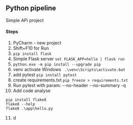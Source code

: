 ## Python pipeline

Simple APi project

#### Steps
1. PyCharm - new project
2. Shift+F10 for Run
3. ```pip install flask```
4. Simple Flask server
``` set FLASK_APP=hello | flask run ```
5. ```python.exe -m pip install --upgrade pip```
6. venv activate Windows
``` .\venv\Scripts\activate.bat```
7. add pytest
```pip install pytest```
8. create requirements.txt
```pip freeze > requirements.txt```
9. Run pytest with param: --no-header --no-summary -q
10. Add code analyse
```
pip install flake8
flake8 --help
flake8 .\app\hello.py
```
11. d




